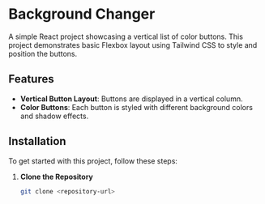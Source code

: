 # Background Changer

A simple React project showcasing a vertical list of color buttons. This project demonstrates basic Flexbox layout using Tailwind CSS to style and position the buttons.

## Features

- **Vertical Button Layout**: Buttons are displayed in a vertical column.
- **Color Buttons**: Each button is styled with different background colors and shadow effects.

## Installation

To get started with this project, follow these steps:

1. **Clone the Repository**

   ```bash
   git clone <repository-url>
